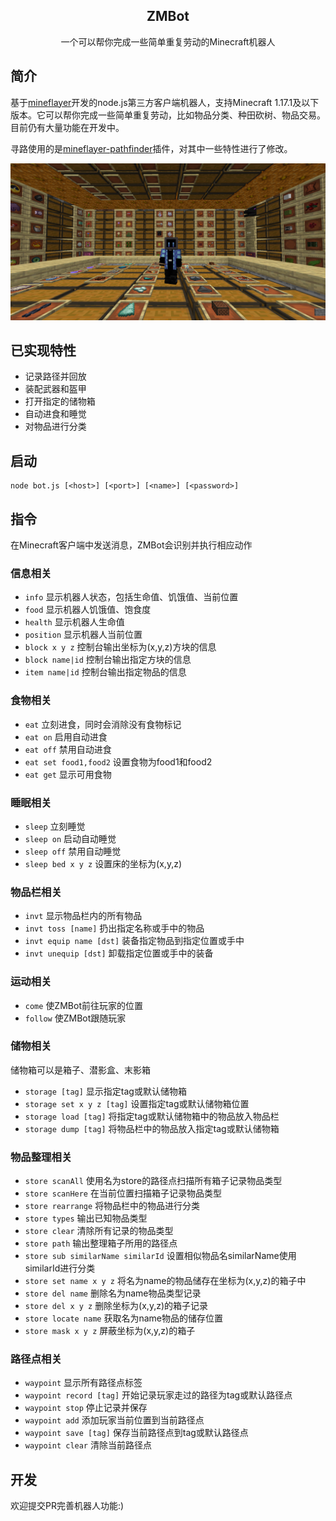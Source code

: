 <div align="center">
<h2>ZMBot</h2>
一个可以帮你完成一些简单重复劳动的Minecraft机器人
</div>

## 简介
基于[mineflayer](https://github.com/PrismarineJS/mineflayer)开发的node.js第三方客户端机器人，支持Minecraft 1.17.1及以下版本。它可以帮你完成一些简单重复劳动，比如物品分类、种田砍树、物品交易。目前仍有大量功能在开发中。

寻路使用的是[mineflayer-pathfinder](https://github.com/PrismarineJS/mineflayer-pathfinder)插件，对其中一些特性进行了修改。

![ZMBot](images/screenshot.png)

## 已实现特性
- 记录路径并回放
- 装配武器和盔甲
- 打开指定的储物箱
- 自动进食和睡觉
- 对物品进行分类

## 启动
```
node bot.js [<host>] [<port>] [<name>] [<password>]
```

## 指令
在Minecraft客户端中发送消息，ZMBot会识别并执行相应动作

### 信息相关
- `info` 显示机器人状态，包括生命值、饥饿值、当前位置
- `food` 显示机器人饥饿值、饱食度
- `health` 显示机器人生命值
- `position` 显示机器人当前位置
- `block x y z` 控制台输出坐标为(x,y,z)方块的信息
- `block name|id` 控制台输出指定方块的信息
- `item name|id` 控制台输出指定物品的信息

### 食物相关
- `eat` 立刻进食，同时会消除没有食物标记
- `eat on` 启用自动进食
- `eat off` 禁用自动进食
- `eat set food1,food2` 设置食物为food1和food2
- `eat get` 显示可用食物

### 睡眠相关
- `sleep` 立刻睡觉
- `sleep on` 启动自动睡觉
- `sleep off` 禁用自动睡觉
- `sleep bed x y z` 设置床的坐标为(x,y,z)

### 物品栏相关
- `invt` 显示物品栏内的所有物品
- `invt toss [name]` 扔出指定名称或手中的物品
- `invt equip name [dst]` 装备指定物品到指定位置或手中
- `invt unequip [dst]` 卸载指定位置或手中的装备

### 运动相关
- `come` 使ZMBot前往玩家的位置
- `follow` 使ZMBot跟随玩家

### 储物相关
储物箱可以是箱子、潜影盒、末影箱
- `storage [tag]` 显示指定tag或默认储物箱
- `storage set x y z [tag]` 设置指定tag或默认储物箱位置
- `storage load [tag]` 将指定tag或默认储物箱中的物品放入物品栏
- `storage dump [tag]` 将物品栏中的物品放入指定tag或默认储物箱

### 物品整理相关
- `store scanAll` 使用名为store的路径点扫描所有箱子记录物品类型
- `store scanHere` 在当前位置扫描箱子记录物品类型
- `store rearrange` 将物品栏中的物品进行分类
- `store types` 输出已知物品类型
- `store clear` 清除所有记录的物品类型
- `store path` 输出整理箱子所用的路径点
- `store sub similarName similarId` 设置相似物品名similarName使用similarId进行分类
- `store set name x y z` 将名为name的物品储存在坐标为(x,y,z)的箱子中
- `store del name` 删除名为name物品类型记录
- `store del x y z` 删除坐标为(x,y,z)的箱子记录
- `store locate name` 获取名为name物品的储存位置
- `store mask x y z` 屏蔽坐标为(x,y,z)的箱子

### 路径点相关
- `waypoint` 显示所有路径点标签
- `waypoint record [tag]` 开始记录玩家走过的路径为tag或默认路径点
- `waypoint stop` 停止记录并保存
- `waypoint add` 添加玩家当前位置到当前路径点
- `waypoint save [tag]` 保存当前路径点到tag或默认路径点
- `waypoint clear` 清除当前路径点

## 开发

欢迎提交PR完善机器人功能:)